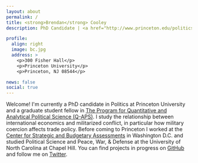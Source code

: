```yaml
---
layout: about
permalink: /
title: <strong>Brendan</strong> Cooley
description: PhD Candidate | <a href="http://www.princeton.edu/politics/">Department of Politics</a> | Princeton University

profile:
  align: right
  image: bc.jpg
  address: >
    <p>300 Fisher Hall</p>
    <p>Princeton University</p>
    <p>Princeton, NJ 08544</p>

news: false
social: true
---
```


Welcome! I'm currently a PhD candidate in Politics at Princeton University and a graduate student fellow in [The Program for Quantitative and Analytical Political Science (Q-APS)](https://q-aps.princeton.edu/). I study the relationship between international economics and militarized conflict, in particular how military coercion affects trade policy. Before coming to Princeton I worked at the [Center for Strategic and Budgetary Assessments](http://csbaonline.org/) in Washington D.C. and studied Political Science and Peace, War, & Defense at the University of North Carolina at Chapel Hill. You can find projects in progress on [GitHub](https://github.com/brendancooley) and follow me on [Twitter](https://twitter.com/brendanmcooley).
